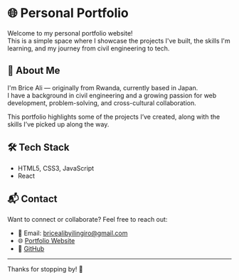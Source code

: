 # 🌐 Personal Portfolio

Welcome to my personal portfolio website!  
This is a simple space where I showcase the projects I've built, the skills I'm learning, and my journey from civil engineering to tech.

## 🚀 About Me

I'm Brice Ali — originally from Rwanda, currently based in Japan.  
I have a background in civil engineering and a growing passion for web development, problem-solving, and cross-cultural collaboration.

This portfolio highlights some of the projects I’ve created, along with the skills I’ve picked up along the way.

## 🛠️ Tech Stack

- HTML5, CSS3, JavaScript
- React

## 📬 Contact

Want to connect or collaborate? Feel free to reach out:

- 📧 Email: bricealibyilingiro@gmail.com
- 🌐 [Portfolio Website](https://brice-portfolio-ten-ecru-65.vercel.app/)
- 🐙 [GitHub](https://github.com/Brice-art)

---

Thanks for stopping by! 👋
